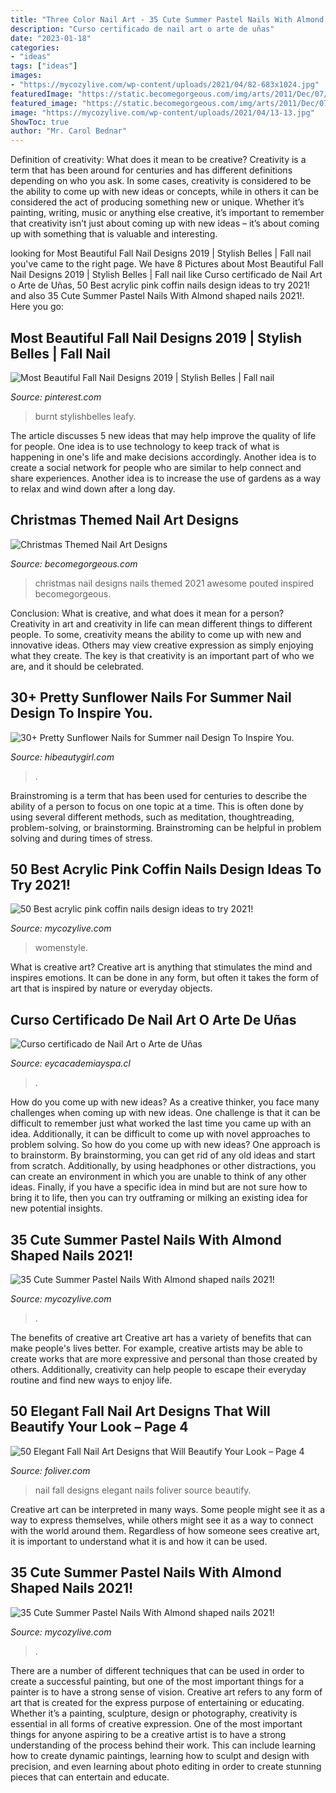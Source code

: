 ```yaml
---
title: "Three Color Nail Art - 35 Cute Summer Pastel Nails With Almond Shaped Nails 2021!"
description: "Curso certificado de nail art o arte de uñas"
date: "2023-01-18"
categories:
- "ideas"
tags: ["ideas"]
images:
- "https://mycozylive.com/wp-content/uploads/2021/04/82-683x1024.jpg"
featuredImage: "https://static.becomegorgeous.com/img/arts/2011/Dec/07/6149/christmas_nails888.jpg"
featured_image: "https://static.becomegorgeous.com/img/arts/2011/Dec/07/6149/christmas_nails888.jpg"
image: "https://mycozylive.com/wp-content/uploads/2021/04/13-13.jpg"
ShowToc: true
author: "Mr. Carol Bednar"
---
```



Definition of creativity: What does it mean to be creative?
Creativity is a term that has been around for centuries and has different definitions depending on who you ask. In some cases, creativity is considered to be the ability to come up with new ideas or concepts, while in others it can be considered the act of producing something new or unique. Whether it’s painting, writing, music or anything else creative, it’s important to remember that creativity isn’t just about coming up with new ideas – it’s about coming up with something that is valuable and interesting.

	

		
looking for Most Beautiful Fall Nail Designs 2019 | Stylish Belles | Fall nail you've came to the right page. We have 8 Pictures about Most Beautiful Fall Nail Designs 2019 | Stylish Belles | Fall nail like Curso certificado de Nail Art o Arte de Uñas, 50 Best acrylic pink coffin nails design ideas to try 2021! and also 35 Cute Summer Pastel Nails With Almond shaped nails 2021!. Here you go:
		
    
## Most Beautiful Fall Nail Designs 2019 | Stylish Belles | Fall Nail

<img loading=lazy src="https://i.pinimg.com/736x/6c/ad/c0/6cadc0e64e168364e5c629e0acfb93c7.jpg" onerror="this.onerror=null;this.src='https://tse3.mm.bing.net/th?id=OIP.L-tGmHsvJH4nTSuJCdQ77AHaJ3&amp;pid=15.1';" alt="Most Beautiful Fall Nail Designs 2019 | Stylish Belles | Fall nail">

_Source: pinterest.com_

>burnt stylishbelles leafy. 

	

The article discusses 5 new ideas that may help improve the quality of life for people. One idea is to use technology to keep track of what is happening in one's life and make decisions accordingly. Another idea is to create a social network for people who are similar to help connect and share experiences. Another idea is to increase the use of gardens as a way to relax and wind down after a long day.

    
## Christmas Themed Nail Art Designs

<img loading=lazy src="https://static.becomegorgeous.com/img/arts/2011/Dec/07/6149/christmas_nails888.jpg" onerror="this.onerror=null;this.src='https://tse1.mm.bing.net/th?id=OIP.P2M9DwhKEgHqKhzKCEGMCQHaJ4&amp;pid=15.1';" alt="Christmas Themed Nail Art Designs">

_Source: becomegorgeous.com_

>christmas nail designs nails themed 2021 awesome pouted inspired becomegorgeous. 

	

Conclusion: What is creative, and what does it mean for a person?
Creativity in art and creativity in life can mean different things to different people. To some, creativity means the ability to come up with new and innovative ideas. Others may view creative expression as simply enjoying what they create. The key is that creativity is an important part of who we are, and it should be celebrated.

    
## 30+ Pretty Sunflower Nails For Summer Nail Design To Inspire You.

<img loading=lazy src="https://hibeautygirl.com/wp-content/uploads/2021/04/20-10.jpg" onerror="this.onerror=null;this.src='https://tse3.mm.bing.net/th?id=OIP.HkQSn86bxXwb8oGU-AFoDgHaLH&amp;pid=15.1';" alt="30+ Pretty Sunflower Nails for Summer nail Design To Inspire You.">

_Source: hibeautygirl.com_

>. 

	

Brainstroming is a term that has been used for centuries to describe the ability of a person to focus on one topic at a time. This is often done by using several different methods, such as meditation, thoughtreading, problem-solving, or brainstorming. Brainstroming can be helpful in problem solving and during times of stress.

    
## 50 Best Acrylic Pink Coffin Nails Design Ideas To Try 2021!

<img loading=lazy src="https://mycozylive.com/wp-content/uploads/2021/04/13-13.jpg" onerror="this.onerror=null;this.src='https://tse2.mm.bing.net/th?id=OIP.fjOjzcZzsre12yC-k1AGRwHaLH&amp;pid=15.1';" alt="50 Best acrylic pink coffin nails design ideas to try 2021!">

_Source: mycozylive.com_

>womenstyle. 

	

What is creative art?
Creative art is anything that stimulates the mind and inspires emotions. It can be done in any form, but often it takes the form of art that is inspired by nature or everyday objects.

    
## Curso Certificado De Nail Art O Arte De Uñas

<img loading=lazy src="https://eycacademiayspa.cl/wp-content/uploads/2021/02/IMG_4367-768x1152.jpg" onerror="this.onerror=null;this.src='https://tse4.mm.bing.net/th?id=OIP.J_CD2spxef6y2wmvD8jVvAHaLH&amp;pid=15.1';" alt="Curso certificado de Nail Art o Arte de Uñas">

_Source: eycacademiayspa.cl_

>. 

	

How do you come up with new ideas?
As a creative thinker, you face many challenges when coming up with new ideas. One challenge is that it can be difficult to remember just what worked the last time you came up with an idea. Additionally, it can be difficult to come up with novel approaches to problem solving.  So how do you come up with new ideas? 
One approach is to brainstorm. By brainstorming, you can get rid of any old ideas and start from scratch. Additionally, by using headphones or other distractions, you can create an environment in which you are unable to think of any other ideas. Finally, if you have a specific idea in mind but are not sure how to bring it to life, then you can try outframing or milking an existing idea for new potential insights.

    
## 35 Cute Summer Pastel Nails With Almond Shaped Nails 2021!

<img loading=lazy src="https://mycozylive.com/wp-content/uploads/2021/04/82-683x1024.jpg" onerror="this.onerror=null;this.src='https://tse4.mm.bing.net/th?id=OIP.WZ8S7ZH_PYSPD1CLXSCK_AHaLG&amp;pid=15.1';" alt="35 Cute Summer Pastel Nails With Almond shaped nails 2021!">

_Source: mycozylive.com_

>. 

	

The benefits of creative art
Creative art has a variety of benefits that can make people's lives better. For example, creative artists may be able to create works that are more expressive and personal than those created by others. Additionally, creativity can help people to escape their everyday routine and find new ways to enjoy life.

    
## 50 Elegant Fall Nail Art Designs That Will Beautify Your Look – Page 4

<img loading=lazy src="http://www.foliver.com/wp-content/uploads/2019/08/4-Fall-Nail-Art-Designs.jpg" onerror="this.onerror=null;this.src='https://tse1.mm.bing.net/th?id=OIP.r4WxbIMazNpf1qbODTpmgwHaLH&amp;pid=15.1';" alt="50 Elegant Fall Nail Art Designs that Will Beautify Your Look – Page 4">

_Source: foliver.com_

>nail fall designs elegant nails foliver source beautify. 

	

Creative art can be interpreted in many ways. Some people might see it as a way to express themselves, while others might see it as a way to connect with the world around them. Regardless of how someone sees creative art, it is important to understand what it is and how it can be used.

    
## 35 Cute Summer Pastel Nails With Almond Shaped Nails 2021!

<img loading=lazy src="https://mycozylive.com/wp-content/uploads/2021/04/71-683x1024.jpg" onerror="this.onerror=null;this.src='https://tse4.mm.bing.net/th?id=OIP.e9x_4P9HZeIFtHvE3BVetgHaLG&amp;pid=15.1';" alt="35 Cute Summer Pastel Nails With Almond shaped nails 2021!">

_Source: mycozylive.com_

>. 

	

There are a number of different techniques that can be used in order to create a successful painting, but one of the most important things for a painter is to have a strong sense of vision.
Creative art refers to any form of art that is created for the express purpose of entertaining or educating. Whether it’s a painting, sculpture, design or photography, creativity is essential in all forms of creative expression. One of the most important things for anyone aspiring to be a creative artist is to have a strong understanding of the process behind their work. This can include learning how to create dynamic paintings, learning how to sculpt and design with precision, and even learning about photo editing in order to create stunning pieces that can entertain and educate.


